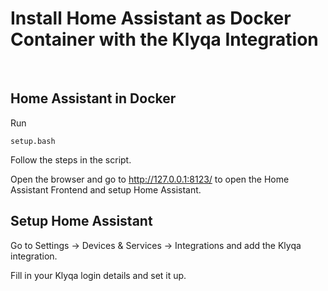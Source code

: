 # Install Home Assistant as Docker Container with the Klyqa Integration

<br/>

## Home Assistant in Docker

Run

```
setup.bash
```

Follow the steps in the script.

Open the browser and go to http://127.0.0.1:8123/ to open the Home Assistant Frontend and setup Home Assistant.

## Setup Home Assistant

Go to Settings -> Devices & Services -> Integrations and add the Klyqa integration.

Fill in your Klyqa login details and set it up.
